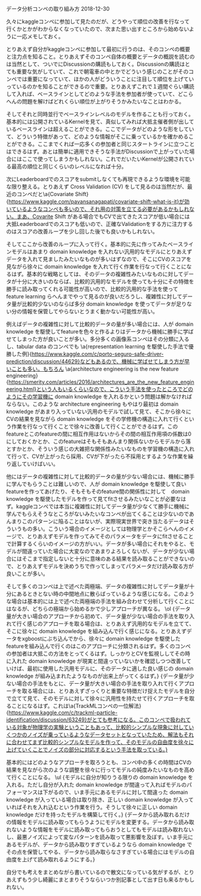 データ分析コンペの取り組み方
2018-12-30


久々にkaggleコンペに参加して見たのだが、どうやって順位の改善を行なって行くかとかがわからなくなっていたので、次また思い出すところから始めないように一応メモしておく。


とりあえず自分がkaggleコンペに参加して最初に行うのは、そのコンペの概要と注力点を知ること。とりあえずそのコンペ自体の概要とデータの概説を読むのは当然として、ついでにDiscussionの購読もしておく。Discussionの購読はとても重要な気がしていて、これで朝電車の中とかでどういう感じのことがそのコンペでは重要になっていて、ほかの人がどういうことに注目して順位を上げていっているのかを知ることができるので重要。とりあえずこれで１週間ぐらい購読して入れば、ベースラインとしてどのような手法を参加者が使っていて、どこら
へんの問題を解けばどれくらい順位が上がりそうかみたいなことはわかる。


そしてそれと同時並行でベースラインレベルのモデルを作ることも行っておく。基本的には公開されているKernelを見て、真似してみれば大抵主催者側が出しているベースラインは超えることができる。ここでデータがどのような形をしていて、どういう特徴があって、どのような情報がそこに乗っているかを確かめることができる。ここまでくれば一応多くの参加者と同じスタートラインに立つことはできるはず。あとは簡単に適用できそうな手法がDiscussionで上がっていた場合にはここで使ってしまうかもしれない。これでだいたいKernelが公開されている最高の順位と同じくらいのレベルになれば十分。


次にLeaderboardでのスコアをsubmitしなくても再現できるような環境を可能な限り整える。とりあえず Cross Validation (CV) をして見るのは当然だが、最近のコンペだと\a{Covariate Shift}{https://www.kaggle.com/pavansanagapati/covariate-shift-what-is-it}が効いているようなコンペも多いので、それ用の対策を立てる必要があるかもしれない。まあ、Covarite Shift がある場合でもCVで出てきたスコアが低い場合には大抵Leaderboardでのスコアも低いので、正確なValidationをする方に注力するのはスコアの改善ループを少し回した後でも良いかもしれない。


そしてここから改善のループに入って行く。基本的に先に作ってみたベースラインモデルはあまり domain knowledge を入れない汎用的なモデルにとりあえずデータを入れて見ましたみたいなものが多いはずなので、そこにCVのスコアを見ながら徐々に domain knowledge を入れて行く作業を行なって行くことになるはず。基本的な戦略としては、そのデータの複雑性みたいなものに対してデータが十分に大きいのならば、比較的汎用的なモデルを使っても十分にその特徴を勝手に読み取ってくれる可能性が高いので、比較的汎用的な手法を使って feature learning らへんまでやって見るのが良いだろうし、複雑性に対してデータ量が比較的少ないのならば多分 domain knowledge を使ってデータが足りない分の情報を保管してやらないとうまく動かない可能性が高い。


例えばデータの複雑性に対して比較的データの量が多い場合には、人が domain knowledge を駆使してfeatureを色々と作るよりはデータから機械に勝手に学ばせてしまった方が良いことが多い。多分多くの画像系コンペはその分類に入るし、tabular data のコンペでも \a{representation learning を駆使した手法で優勝した例}{https://www.kaggle.com/c/porto-seguro-safe-driver-prediction/discussion/44629}などもあるので、機械に学ばせてしまう方が早いことも多い。もちろん \a{architecture engineering is the new feature engineering}{https://smerity.com/articles/2016/architectures_are_the_new_feature_engineering.html}という人もいるくらいなので、こういう手法を使ったところでどのようにその学習機に domain knowledge を入れるかという問題は解かなければならない。このような architecture engineering もやはり最初は domain knowledge があまり入っていない汎用のモデルで試して見て、そこから徐々にCVの結果を見ながら domain knowledge をその学修機の構造に入れて行くという作業を行なって行くことで徐々に改善して行くことができるはず。このfeatureとこのfeatureの間に相互作用はないからその間の相互作用項の係数は0にしておくかとか、このfeatureはそもそもあんまり関係ないからモデルから落とすかとか、そういう感じの大雑把な関係性みたいなものを学習機の構造に入れて行って、CVが上がったら採用、CVが下がったら不採用とするような作業を繰り返していけばいい。


他にはデータの複雑性に対して比較的データの量が少ない場合には、機械に勝手に学んでもらうことは難しいので、人が domain knowledge を駆使して良いfeatureを作ってあげたり、そもそもそのfeature間の関係性に対して　domain knowledge を駆使したモデルを作って見てfitさせるみたいなことが必要なはず。kaggleコンペでは本当に複雑性に対してデータ量が少なくて勝手に機械に学んでもらえそうなところがないみたいなコンペが出てくることは少ないのであんまりこのパターンに陥ることはないが、実際現実世界で突き当たるデータはそういうもの多い。こういう場合のイメージとしては物理学とかそこらへんのイメージで、とりあえずモデルを作ってみてそのパラメータをデータにfitさせることで計算するくらいのイメージの方がいい。データが多い場合にそれをやると、モデルが間違っていた場合に大変なのであまりよろしくないが、データが少ない場合にはそこまで指定しないと十分に意味のある結果を読み取ることができないので、とりあえずモデルを決めうちで作ってしまってパラメータだけ読み取る方が良いことが多い。


そして多くのコンペは上で述べた両極端、データの複雑性に対してデータ量が十分にあるときとない時の中間地点に散らばっているような感じになる。このような場合は基本的には上で述べた両極端の手法を組み合わせて分析して行くことにはなるが、どちらの極端から始めるかで少しアプローチが異なる。
\ol
{データ量が大きい場合のアプローチから初めて、データ量が少ない場合の手法を取り入れて行く感じのアプローチを取る場合は、とりあえず汎用的なモデルを立てて、そこに徐々に domain knowledge を組み込んで行く感じになる。とりあえずデータをxgboostにぶち込んでから、徐々に domain knowledge を駆使したfeatureを組み込んで行くのはこのアプローチに分類されるはず。多くのコンペの参加者は大抵この方法をとってくるはず。しっかりとCVを監視ししてその時に入れた domain knowledge が現実と間違っていないかを確認しつつ改善していけば、最初に使用した汎用モデルに、そのデータに適した良い感じの domain knowledge が組み込まれたようなものが出来上がってくるはず。}
{データ量が少ない場合の手法をもとに、データ量が大きい場合の手法を取り入れて行くアプローチを取る場合には、とりあえずざっくりと重要な特徴だけ捉えたモデルを自分で立てて見て、そのモデルに対して徐々に汎用性を持たせて行くアプローチを取ることになるはず。これは\a{TrackMLコンペの一位解法}{https://www.kaggle.com/c/trackml-particle-identification/discussion/63249}がとても参考になる。このコンペで扱われている対象が物理学の実験ということもあって、比較的シンプルな現象に対していくつかのノイズが乗っているようなデータセットとなっていたため、解法もそれに合わせてまず比較的シンプルなモデルを作って、そのモデルの自由度を徐々に上げていくことでノイズの部分に対応するという手法を取っている。}


基本的にはどのようなアプローチを取ろうとも、コンペ中の多くの時間はCVの結果を見ながら次のような調整を徐々に行ってモデルの純度みたいなものを高めて行くことになる。
\ul
{モデルに自分が知りうる限りの domain knowledge を入れる。ただし自分が入れた domain knowledge が間違って入ればモデルのパフォーマンスは下がるので、いま手元にあるモデルに対して間違った domain knowledge が入っている場合は取り除き、正しい domain knowledge が入っていればそれを入れ込むという作業を行う。そうして徐々に正しい domain knowledge だけを持ったモデルを構築して行く。}
{データから読み取れるだけの情報をモデルに読み取ってもらうようにモデルを変更する。データから読み取れないような情報をモデルに読み取ってもらおうとしてもモデルは読み取れないし、最悪ノイズによって変なパターンを読み取って悪影響を及ぼす。いま手元にあるモデルが、データから読み取りすぎているようなら domain knowledge でその点を保管してやる、データから読み取らなさすぎている場合にはモデルの自由度を上げて読み取れるようにする。}


自分でも考えをまとめながら書いているので散文になっている気がするが、とりあえずもう少し綺麗にまとまりそうならいつか別記事として出す日も来るかもしれない。
